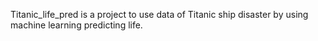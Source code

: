 Titanic_life_pred is a project to use data of Titanic ship disaster by using machine learning predicting life.
